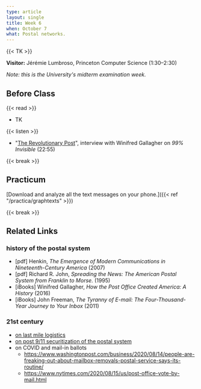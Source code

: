 ```yaml
---
type: article
layout: single
title: Week 6
when: October 7
what: Postal networks.
---
```


{{< TK >}}

**Visitor:** Jérémie Lumbroso, Princeton Computer Science (1:30–2:30)

*Note: this is the University's midterm examination week.*

## Before Class

{{< read >}}
- TK

{{< listen >}}
- "[The Revolutionary Post](https://99percentinvisible.org/episode/the-revolutionary-post/)", interview with Winifred Gallagher on *99% Invisible* (22:55)

{{< break >}}

## Practicum

[Download and analyze all the text messages on your phone.]({{< ref "/practica/graphtexts" >}})

{{< break >}}

## Related Links

### history of the postal system

- [pdf] Henkin, *The Emergence of Modern Communications in Nineteenth-Century America* (2007)
- [pdf] Richard R. John, *Spreading the News: The American Postal System from Franklin to Morse.* (1995)
- [iBooks] Winifred Gallagher, *How the Post Office Created America: A History* (2016)
- [iBooks] John Freeman, *The Tyranny of E-mail: The Four-Thousand-Year Journey to Your Inbox* (2011)

### 21st century

- [on last mile logistics](https://www.meatspacealgorithms.com/2020-07-11-from-last-mile-to-last-minute-logistics/)
- [on post 9/11 securitization of the postal system](https://mitpress.mit.edu/books/letters-power-lines-and-other-dangerous-things)
- on COVID and mail-in ballots
    - https://www.washingtonpost.com/business/2020/08/14/people-are-freaking-out-about-mailbox-removals-postal-service-says-its-routine/
    - https://www.nytimes.com/2020/08/15/us/post-office-vote-by-mail.html